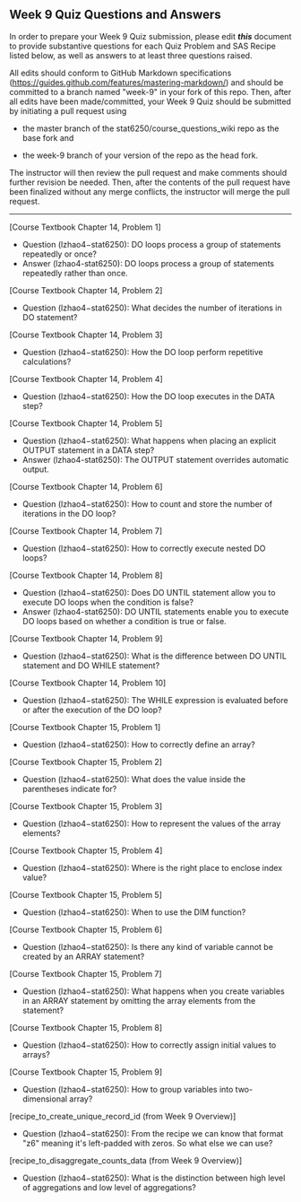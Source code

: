 ## Week 9 Quiz Questions and Answers

In order to prepare your Week 9 Quiz submission, please edit ***this*** document to provide substantive questions for each Quiz Problem and SAS Recipe listed below, as well as answers to at least three questions raised.

All edits should conform to GitHub Markdown specifications (https://guides.github.com/features/mastering-markdown/) and should be committed to a branch named "week-9" in your fork of this repo. Then, after all edits have been made/committed, your Week 9 Quiz should be submitted by initiating a pull request using

- the master branch of the stat6250/course_questions_wiki repo as the base fork and

- the week-9 branch of your version of the repo as the head fork.

The instructor will then review the pull request and make comments should further revision be needed. Then, after the contents of the pull request have been finalized without any merge conflicts, the instructor will merge the pull request.

********************************************************************************



[Course Textbook Chapter 14, Problem 1]
-	Question (lzhao4−stat6250): DO loops process a group of statements repeatedly or once?
-	Answer (lzhao4-stat6250): DO loops process a group of statements repeatedly rather than once. 


[Course Textbook Chapter 14, Problem 2]
-	Question (lzhao4−stat6250): What decides the number of iterations in DO statement? 



[Course Textbook Chapter 14, Problem 3]
-	Question (lzhao4−stat6250): How the DO loop perform repetitive calculations? 



[Course Textbook Chapter 14, Problem 4]
-	Question (lzhao4−stat6250): How the DO loop executes in the DATA step? 



[Course Textbook Chapter 14, Problem 5]
-	Question (lzhao4−stat6250): What happens when placing an explicit OUTPUT statement in a DATA step?
-	Answer (lzhao4-stat6250): The OUTPUT statement overrides automatic output.



[Course Textbook Chapter 14, Problem 6]
-	Question (lzhao4−stat6250): How to count and store the number of iterations in the DO loop? 



[Course Textbook Chapter 14, Problem 7]
-	Question (lzhao4−stat6250): How to correctly execute nested DO loops? 



[Course Textbook Chapter 14, Problem 8]
-	Question (lzhao4−stat6250): Does DO UNTIL statement allow you to execute DO loops when the condition is false? 
-	Answer (lzhao4-stat6250):  DO UNTIL statements enable you to execute DO loops based on whether a condition is true or false.



[Course Textbook Chapter 14, Problem 9]
-	Question (lzhao4−stat6250): What is the difference between DO UNTIL statement and DO WHILE statement? 



[Course Textbook Chapter 14, Problem 10]
-	Question (lzhao4−stat6250): The WHILE expression is evaluated before or after the execution of the DO loop?



[Course Textbook Chapter 15, Problem 1]
-	Question (lzhao4−stat6250): How to correctly define an array? 



[Course Textbook Chapter 15, Problem 2]
-	Question (lzhao4−stat6250): What does the value inside the parentheses indicate for?



[Course Textbook Chapter 15, Problem 3]
- Question (lzhao4−stat6250): How to represent the values of the array elements?




[Course Textbook Chapter 15, Problem 4]
-	Question (lzhao4−stat6250): Where is the right place to enclose index value? 



[Course Textbook Chapter 15, Problem 5]
-	Question (lzhao4−stat6250): When to use the DIM function? 



[Course Textbook Chapter 15, Problem 6]
-	Question (lzhao4−stat6250): Is there any kind of variable cannot be created by an ARRAY statement?  



[Course Textbook Chapter 15, Problem 7]
-	Question (lzhao4−stat6250): What happens when you create variables in an ARRAY statement by omitting the array elements from the statement? 



[Course Textbook Chapter 15, Problem 8]
-	Question (lzhao4−stat6250): How to correctly assign initial values to arrays? 



[Course Textbook Chapter 15, Problem 9]
-	Question (lzhao4−stat6250): How to group variables into two-dimensional array?



[recipe_to_create_unique_record_id (from Week 9 Overview)]
-	Question (lzhao4−stat6250): From the recipe we can know that format "z6" meaning it's left-padded with zeros. So what else we can use?



[recipe_to_disaggregate_counts_data (from Week 9 Overview)]
-	Question (lzhao4−stat6250): What is the distinction between high level of aggregations and low level of aggregations?


